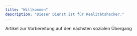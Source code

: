 ```yaml
---
title: "Willkommen"
description: "Dieser Dienst ist für Realitätshacker."
---
```

Artikel zur Vorbereitung auf den nächsten sozialen Übergang